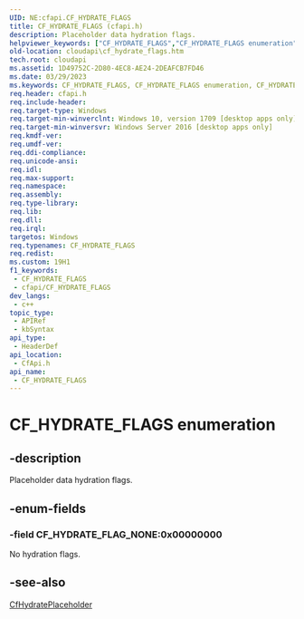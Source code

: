 ```yaml
---
UID: NE:cfapi.CF_HYDRATE_FLAGS
title: CF_HYDRATE_FLAGS (cfapi.h)
description: Placeholder data hydration flags.
helpviewer_keywords: ["CF_HYDRATE_FLAGS","CF_HYDRATE_FLAGS enumeration","CF_HYDRATE_FLAG_NONE","cfapi/CF_HYDRATE_FLAGS","cfapi/CF_HYDRATE_FLAG_NONE","cloudApi.cf_hydrate_flags"]
old-location: cloudapi\cf_hydrate_flags.htm
tech.root: cloudapi
ms.assetid: 1D49752C-2D80-4EC8-AE24-2DEAFCB7FD46
ms.date: 03/29/2023
ms.keywords: CF_HYDRATE_FLAGS, CF_HYDRATE_FLAGS enumeration, CF_HYDRATE_FLAG_NONE, cfapi/CF_HYDRATE_FLAGS, cfapi/CF_HYDRATE_FLAG_NONE, cloudApi.cf_hydrate_flags
req.header: cfapi.h
req.include-header: 
req.target-type: Windows
req.target-min-winverclnt: Windows 10, version 1709 [desktop apps only]
req.target-min-winversvr: Windows Server 2016 [desktop apps only]
req.kmdf-ver: 
req.umdf-ver: 
req.ddi-compliance: 
req.unicode-ansi: 
req.idl: 
req.max-support: 
req.namespace: 
req.assembly: 
req.type-library: 
req.lib: 
req.dll: 
req.irql: 
targetos: Windows
req.typenames: CF_HYDRATE_FLAGS
req.redist: 
ms.custom: 19H1
f1_keywords:
 - CF_HYDRATE_FLAGS
 - cfapi/CF_HYDRATE_FLAGS
dev_langs:
 - c++
topic_type:
 - APIRef
 - kbSyntax
api_type:
 - HeaderDef
api_location:
 - CfApi.h
api_name:
 - CF_HYDRATE_FLAGS
---
```


# CF_HYDRATE_FLAGS enumeration

## -description

Placeholder data hydration flags.

## -enum-fields

### -field CF_HYDRATE_FLAG_NONE:0x00000000

No hydration flags.

## -see-also

[CfHydratePlaceholder](nf-cfapi-cfhydrateplaceholder.md)
